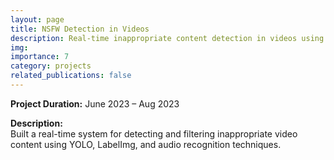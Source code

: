 ```yaml
---
layout: page
title: NSFW Detection in Videos
description: Real-time inappropriate content detection in videos using deep learning.
img: 
importance: 7
category: projects
related_publications: false
---
```


**Project Duration:** June 2023 – Aug 2023

**Description:**  
Built a real-time system for detecting and filtering inappropriate video content using YOLO, LabelImg, and audio recognition techniques.
